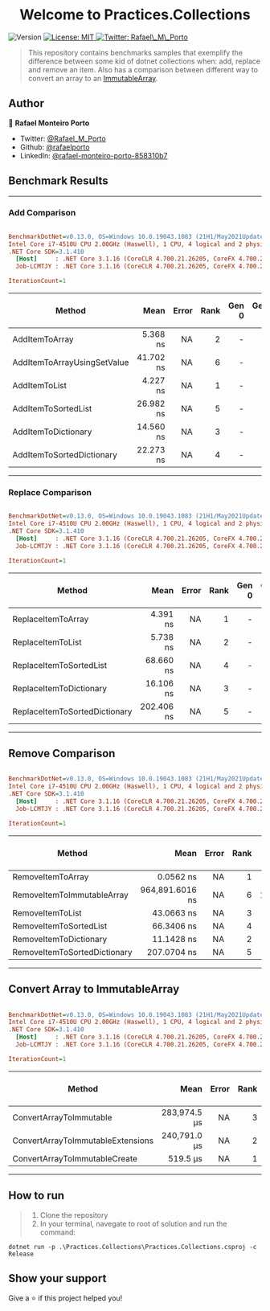 <h1 align="center">Welcome to Practices.Collections</h1>
<p>
  <img alt="Version" src="https://img.shields.io/badge/version- 1.0-blue.svg?cacheSeconds=2592000" />
  <a href="#" target="_blank">
    <img alt="License: MIT" src="https://img.shields.io/badge/License-MIT-yellow.svg" />
  </a>
  <a href="https://twitter.com/Rafael_M_Porto" target="_blank">
    <img alt="Twitter: Rafael\_M\_Porto" src="https://img.shields.io/twitter/follow/Rafael_M_Porto.svg?style=social" />
  </a>
</p>

> This repository contains benchmarks samples that exemplify the difference between some kid of dotnet collections when: add, replace and remove an item. Also has a comparison between different way to convert an array to an [ImmutableArray](https://docs.microsoft.com/en-us/dotnet/api/system.collections.immutable.immutablearray?view=net-5.0).

## Author

👤 **Rafael Monteiro Porto**

* Twitter: [@Rafael\_M\_Porto](https://twitter.com/Rafael\_M\_Porto)
* Github: [@rafaelporto](https://github.com/rafaelporto)
* LinkedIn: [@rafael-monteiro-porto-858310b7](https://linkedin.com/in/rafael-monteiro-porto-858310b7)

## Benchmark Results

***

### Add Comparison

``` ini

BenchmarkDotNet=v0.13.0, OS=Windows 10.0.19043.1083 (21H1/May2021Update)
Intel Core i7-4510U CPU 2.00GHz (Haswell), 1 CPU, 4 logical and 2 physical cores
.NET Core SDK=3.1.410
  [Host]     : .NET Core 3.1.16 (CoreCLR 4.700.21.26205, CoreFX 4.700.21.26205), X64 RyuJIT
  Job-LCMTJY : .NET Core 3.1.16 (CoreCLR 4.700.21.26205, CoreFX 4.700.21.26205), X64 RyuJIT

IterationCount=1  

```
|                      Method |      Mean | Error | Rank | Gen 0 | Gen 1 | Gen 2 | Allocated | Completed Work Items | Lock Contentions |
|---------------------------- |----------:|------:|-----:|------:|------:|------:|----------:|---------------------:|-----------------:|
|              AddItemToArray |  5.368 ns |    NA |    2 |     - |     - |     - |         - |               0.0000 |                - |
| AddItemToArrayUsingSetValue | 41.702 ns |    NA |    6 |     - |     - |     - |         - |               0.0000 |                - |
|               AddItemToList |  4.227 ns |    NA |    1 |     - |     - |     - |         - |               0.0000 |                - |
|         AddItemToSortedList | 26.982 ns |    NA |    5 |     - |     - |     - |         - |               0.0000 |                - |
|         AddItemToDictionary | 14.560 ns |    NA |    3 |     - |     - |     - |         - |               0.0000 |                - |
|   AddItemToSortedDictionary | 22.273 ns |    NA |    4 |     - |     - |     - |         - |               0.0000 |                - |

***

### Replace Comparison

``` ini

BenchmarkDotNet=v0.13.0, OS=Windows 10.0.19043.1083 (21H1/May2021Update)
Intel Core i7-4510U CPU 2.00GHz (Haswell), 1 CPU, 4 logical and 2 physical cores
.NET Core SDK=3.1.410
  [Host]     : .NET Core 3.1.16 (CoreCLR 4.700.21.26205, CoreFX 4.700.21.26205), X64 RyuJIT
  Job-LCMTJY : .NET Core 3.1.16 (CoreCLR 4.700.21.26205, CoreFX 4.700.21.26205), X64 RyuJIT

IterationCount=1  

```
|                        Method |       Mean | Error | Rank | Gen 0 | Gen 1 | Gen 2 | Allocated | Completed Work Items | Lock Contentions |
|------------------------------ |-----------:|------:|-----:|------:|------:|------:|----------:|---------------------:|-----------------:|
|            ReplaceItemToArray |   4.391 ns |    NA |    1 |     - |     - |     - |         - |               0.0000 |                - |
|             ReplaceItemToList |   5.738 ns |    NA |    2 |     - |     - |     - |         - |               0.0000 |                - |
|       ReplaceItemToSortedList |  68.660 ns |    NA |    4 |     - |     - |     - |         - |               0.0000 |                - |
|       ReplaceItemToDictionary |  16.106 ns |    NA |    3 |     - |     - |     - |         - |               0.0000 |                - |
| ReplaceItemToSortedDictionary | 202.406 ns |    NA |    5 |     - |     - |     - |         - |               0.0000 |                - |

***

## Remove Comparison

``` ini

BenchmarkDotNet=v0.13.0, OS=Windows 10.0.19043.1083 (21H1/May2021Update)
Intel Core i7-4510U CPU 2.00GHz (Haswell), 1 CPU, 4 logical and 2 physical cores
.NET Core SDK=3.1.410
  [Host]     : .NET Core 3.1.16 (CoreCLR 4.700.21.26205, CoreFX 4.700.21.26205), X64 RyuJIT
  Job-LCMTJY : .NET Core 3.1.16 (CoreCLR 4.700.21.26205, CoreFX 4.700.21.26205), X64 RyuJIT

IterationCount=1  

```
|                       Method |            Mean | Error | Rank |   Gen 0 |   Gen 1 |   Gen 2 | Allocated | Completed Work Items | Lock Contentions |
|----------------------------- |----------------:|------:|-----:|--------:|--------:|--------:|----------:|---------------------:|-----------------:|
|            RemoveItemToArray |       0.0562 ns |    NA |    1 |       - |       - |       - |         - |               0.0000 |                - |
|   RemoveItemToImmutableArray | 964,891.6016 ns |    NA |    6 | 11.7188 | 11.7188 | 11.7188 | 800,016 B |               0.0039 |                - |
|             RemoveItemToList |      43.0663 ns |    NA |    3 |       - |       - |       - |         - |               0.0000 |                - |
|       RemoveItemToSortedList |      66.3406 ns |    NA |    4 |       - |       - |       - |         - |               0.0000 |                - |
|       RemoveItemToDictionary |      11.1428 ns |    NA |    2 |       - |       - |       - |         - |               0.0000 |                - |
| RemoveItemToSortedDictionary |     207.0704 ns |    NA |    5 |       - |       - |       - |         - |               0.0000 |                - |

***

## Convert Array to ImmutableArray

``` ini

BenchmarkDotNet=v0.13.0, OS=Windows 10.0.19043.1083 (21H1/May2021Update)
Intel Core i7-4510U CPU 2.00GHz (Haswell), 1 CPU, 4 logical and 2 physical cores
.NET Core SDK=3.1.410
  [Host]     : .NET Core 3.1.16 (CoreCLR 4.700.21.26205, CoreFX 4.700.21.26205), X64 RyuJIT
  Job-LCMTJY : .NET Core 3.1.16 (CoreCLR 4.700.21.26205, CoreFX 4.700.21.26205), X64 RyuJIT

IterationCount=1  

```
|                            Method |         Mean | Error | Rank |    Gen 0 |    Gen 1 |    Gen 2 |  Allocated | Completed Work Items | Lock Contentions |
|---------------------------------- |-------------:|------:|-----:|---------:|---------:|---------:|-----------:|---------------------:|-----------------:|
|           ConvertArrayToImmutable | 283,974.5 μs |    NA |    3 | 156.2500 | 156.2500 | 156.2500 | 413,672 KB |               0.1250 |                - |
| ConvertArrayToImmutableExtensions | 240,791.0 μs |    NA |    2 | 125.0000 | 125.0000 | 125.0000 | 313,672 KB |               0.1250 |                - |
|     ConvertArrayToImmutableCreate |     519.5 μs |    NA |    1 |   4.8828 |   4.8828 |   4.8828 |     781 KB |               0.0020 |                - |

***

## How to run

> 1. Clone the repository
> 2. In your terminal, navegate to root of solution and run the command: 
```
dotnet run -p .\Practices.Collections\Practices.Collections.csproj -c Release
```

## Show your support

Give a ⭐️ if this project helped you!
